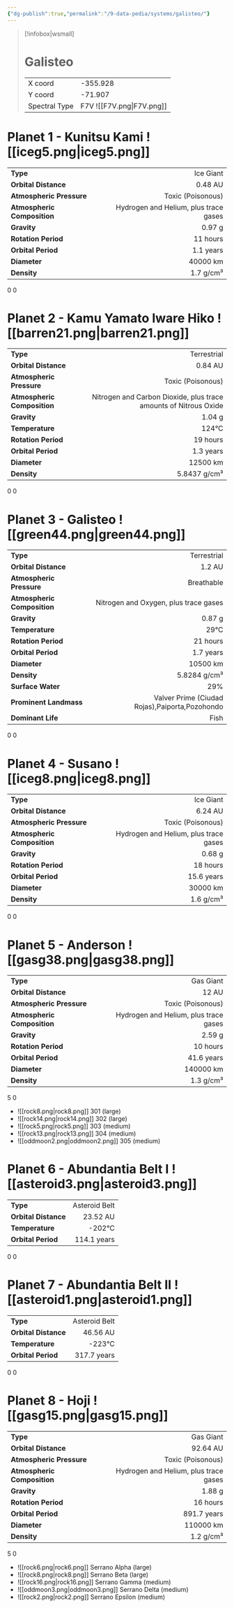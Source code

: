 ```yaml
---
{"dg-publish":true,"permalink":"/9-data-pedia/systems/galisteo/"}
---
```


> [!infobox|wsmall]
> # Galisteo
> | | |
> | - | - |
> | X coord | -355.928 |
> | Y coord| -71.907 |
> | Spectral Type | F7V ![[F7V.png\|F7V.png]] |

# Planet 1 - Kunitsu Kami ![[iceg5.png\|iceg5.png]]
|                             |                           |
| --------------------------- | -------------------------:|
| **Type**                    |             Ice Giant |
| **Orbital Distance**        |   0.48 AU |
| **Atmospheric Pressure**    |       Toxic (Poisonous) |
| **Atmospheric Composition** |      Hydrogen and Helium, plus trace gases |
| **Gravity**                 |        0.97 g |
| **Rotation Period**         |  11 hours |
| **Orbital Period** | 1.1 years |
| **Diameter**                |      40000 km | 
| **Density**                 |    1.7 g/cm³ |



0
0



# Planet 2 - Kamu Yamato Iware Hiko ![[barren21.png\|barren21.png]]
|                             |                           |
| --------------------------- | -------------------------:|
| **Type**                    |             Terrestrial |
| **Orbital Distance**        |   0.84 AU |
| **Atmospheric Pressure**    |       Toxic (Poisonous) |
| **Atmospheric Composition** |      Nitrogen and Carbon Dioxide, plus trace amounts of Nitrous Oxide |
| **Gravity**                 |        1.04 g |
| **Temperature**             |    124°C |
| **Rotation Period**         |  19 hours |
| **Orbital Period** | 1.3 years |
| **Diameter**                |      12500 km | 
| **Density**                 |    5.8437 g/cm³ |



0
0



# Planet 3 - Galisteo ![[green44.png\|green44.png]]
|                             |                           |
| --------------------------- | -------------------------:|
| **Type**                    |             Terrestrial |
| **Orbital Distance**        |   1.2 AU |
| **Atmospheric Pressure**    |       Breathable |
| **Atmospheric Composition** |      Nitrogen and Oxygen, plus trace gases |
| **Gravity**                 |        0.87 g |
| **Temperature**             |    29°C |
| **Rotation Period**         |  21 hours |
| **Orbital Period** | 1.7 years |
| **Diameter**                |      10500 km | 
| **Density**                 |    5.8284 g/cm³ |
| **Surface Water**           |           29% | 
| **Prominent Landmass**      |         Valver Prime (Ciudad Rojas),Paiporta,Pozohondo | 
| **Dominant Life**           |         Fish |



0
0



# Planet 4 - Susano ![[iceg8.png\|iceg8.png]]
|                             |                           |
| --------------------------- | -------------------------:|
| **Type**                    |             Ice Giant |
| **Orbital Distance**        |   6.24 AU |
| **Atmospheric Pressure**    |       Toxic (Poisonous) |
| **Atmospheric Composition** |      Hydrogen and Helium, plus trace gases |
| **Gravity**                 |        0.68 g |
| **Rotation Period**         |  18 hours |
| **Orbital Period** | 15.6 years |
| **Diameter**                |      30000 km | 
| **Density**                 |    1.6 g/cm³ |



0
0



# Planet 5 - Anderson ![[gasg38.png\|gasg38.png]]
|                             |                           |
| --------------------------- | -------------------------:|
| **Type**                    |             Gas Giant |
| **Orbital Distance**        |   12 AU |
| **Atmospheric Pressure**    |       Toxic (Poisonous) |
| **Atmospheric Composition** |      Hydrogen and Helium, plus trace gases |
| **Gravity**                 |        2.59 g |
| **Rotation Period**         |  10 hours |
| **Orbital Period** | 41.6 years |
| **Diameter**                |      140000 km | 
| **Density**                 |    1.3 g/cm³ |



5
0

- ![[rock8.png\|rock8.png]] 301 (large)
- ![[rock14.png\|rock14.png]] 302 (large)
- ![[rock5.png\|rock5.png]] 303 (medium)
- ![[rock13.png\|rock13.png]] 304 (medium)
- ![[oddmoon2.png\|oddmoon2.png]] 305 (medium)


# Planet 6 - Abundantia Belt I ![[asteroid3.png\|asteroid3.png]]
|                             |                           |
| --------------------------- | -------------------------:|
| **Type**                    |             Asteroid Belt |
| **Orbital Distance**        |   23.52 AU |
| **Temperature**             |    -202°C |
| **Orbital Period** | 114.1 years |



0
0



# Planet 7 - Abundantia Belt II ![[asteroid1.png\|asteroid1.png]]
|                             |                           |
| --------------------------- | -------------------------:|
| **Type**                    |             Asteroid Belt |
| **Orbital Distance**        |   46.56 AU |
| **Temperature**             |    -223°C |
| **Orbital Period** | 317.7 years |



0
0



# Planet 8 - Hoji ![[gasg15.png\|gasg15.png]]
|                             |                           |
| --------------------------- | -------------------------:|
| **Type**                    |             Gas Giant |
| **Orbital Distance**        |   92.64 AU |
| **Atmospheric Pressure**    |       Toxic (Poisonous) |
| **Atmospheric Composition** |      Hydrogen and Helium, plus trace gases |
| **Gravity**                 |        1.88 g |
| **Rotation Period**         |  16 hours |
| **Orbital Period** | 891.7 years |
| **Diameter**                |      110000 km | 
| **Density**                 |    1.2 g/cm³ |



5
0

- ![[rock6.png\|rock6.png]] Serrano Alpha (large)
- ![[rock8.png\|rock8.png]] Serrano Beta (large)
- ![[rock16.png\|rock16.png]] Serrano Gamma (medium)
- ![[oddmoon3.png\|oddmoon3.png]] Serrano Delta (medium)
- ![[rock2.png\|rock2.png]] Serrano Epsilon (medium)


